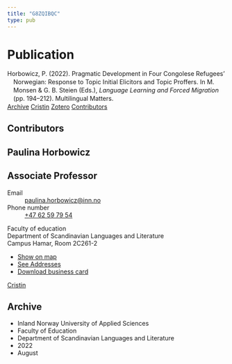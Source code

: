 ```yaml
---
title: "G8ZQIBQC"
type: pub
---
```

<h1>Publication</h1>
<article id="csl-bib-container-G8ZQIBQC" class="csl-bib-container">
  <div class="csl-bib-body" style="line-height: 1.35; padding-left: 1em; text-indent:-1em;">
  <div class="csl-entry">Horbowicz, P. (2022). Pragmatic Development in Four Congolese Refugees&#x2019; Norwegian: Response to Topic Initial Elicitors and Topic Proffers. In M. Monsen &amp; G. B. Steien (Eds.), <i>Language Learning and Forced Migration</i> (pp. 194&#x2013;212). Multilingual Matters.</div>
</div>
  <div class="csl-bib-buttons">
    <a href="#taxonomy-article-G8ZQIBQC" class="csl-bib-button">Archive</a>
    <a href alt="Cristin URL" class="csl-bib-button">Cristin</a>
    <a href alt="Zotero URL" class="csl-bib-button">Zotero</a>
    <a href="#contributors-article-G8ZQIBQC" class="csl-bib-button">Contributors</a>
  </div>
  <div id="csl-bib-meta-container-G8ZQIBQC"></div>
</article>
<div id="csl-bib-meta-G8ZQIBQC" class="csl-bib-meta">
  <article id="contributors-article-G8ZQIBQC" class="contributors-article">
    <h1>Contributors</h1>
    <div class="personas">
<div class="vrtx-hinn-person-card">
<div class="photo">
<i class="lar la-user-circle missing-person"></i>
</div>
<div class="info">
<hgroup><h1>Paulina Horbowicz</h1>
<h2>Associate Professor</h2>
</hgroup><dl>
<dt>Email</dt>
<dd>
<a href="mailto:paulina.horbowicz@inn.no">paulina.horbowicz@inn.no</a>
</dd>
<dt>Phone number</dt>
<dd><a href="tel:+4762597954">
+47 62 59 79 54
</a></dd>
</dl>
<p>
Faculty of education<br>
Department of Scandinavian Languages and Literature<br>
Campus Hamar,
Room 2C261-2
</p>
<ul class="vrtx-hinn-links">
<li><a href="https://www.google.com/maps?q=60.79625,11.07386">Show on map</a></li>
<li><a href="https://www.inn.no/english/find-an-employee/paulina-horbowicz.html#vrtx-hinn-addresses">See Addresses</a></li>
<li><a href="https://www.inn.no/english/find-an-employee/paulina-horbowicz.html?vrtx=vcf">Download business card</a></li>
</ul>
</div>
</div>
<a href="https://app.cristin.no/persons/show.jsf?id=896186" alt="Cristin URL" class="personas-cristin">Cristin</a>
</div>
  </article>
  <article id="taxonomy-article-G8ZQIBQC" class="taxonomy-article">
    <h1>Archive</h1>
    <ul>
      <li>Inland Norway University of Applied Sciences</li>
      <li>Faculty of Education</li>
      <li>Department of Scandinavian Languages and Literature</li>
      <li>2022</li>
      <li>August</li>
    </ul>
  </article>
</div>
